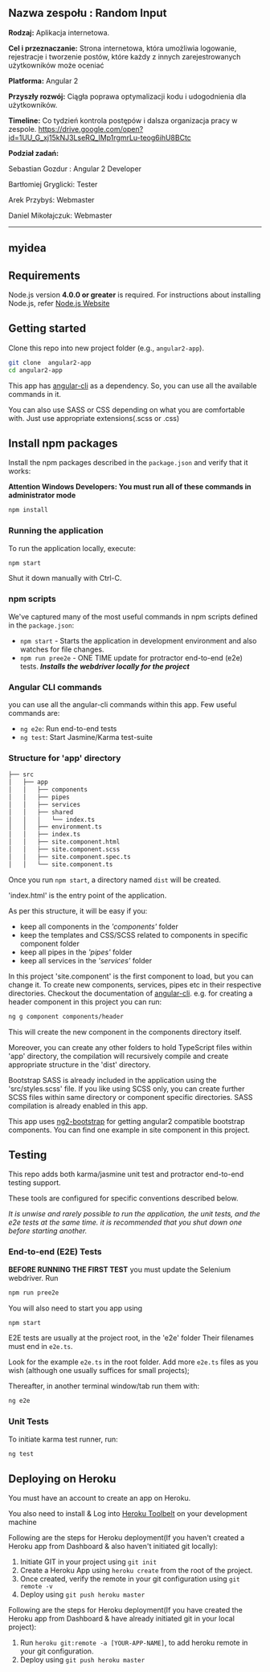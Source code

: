 ## Nazwa zespołu : Random Input

**Rodzaj:** Aplikacja internetowa.

**Cel i przeznaczanie:**  Strona internetowa, która umożliwia logowanie, rejestracje i tworzenie postów, które każdy z innych zarejestrowanych użytkowników może oceniać

**Platforma:** Angular 2

**Przyszły rozwój:** Ciągła poprawa optymalizacji kodu i udogodnienia dla użytkowników.

**Timeline:** Co tydzień kontrola postępów i dalsza organizacja pracy w zespole.
https://drive.google.com/open?id=1UU_G_xj15kNJ3LseRQ_IMp1rgmrLu-teog6ihU8BCtc

**Podział zadań:**

Sebastian Gozdur : Angular 2 Developer

Bartłomiej Gryglicki: Tester

Arek Przybyś: Webmaster

Daniel Mikołajczuk: Webmaster



---------------------------------------------------------------------------------------------------------
## myidea

## Requirements
Node.js version **4.0.0 or greater** is required.
For instructions about installing Node.js, refer [Node.js Website](https://nodejs.org/en/)

## Getting started

Clone this repo into new project folder (e.g., `angular2-app`).
```bash
git clone  angular2-app
cd angular2-app
```

This app has [angular-cli](https://github.com/angular/angular-cli) as a dependency. So, you can use all the available commands in it.

You can also use SASS or CSS depending on what you are comfortable with. Just use appropriate extensions(.scss or .css)

## Install npm packages

Install the npm packages described in the `package.json` and verify that it works:

**Attention Windows Developers:  You must run all of these commands in administrator mode**

```bash
npm install
```

### Running the application

To run the application locally, execute:

```sh
npm start
```
Shut it down manually with Ctrl-C.

### npm scripts

We've captured many of the most useful commands in npm scripts defined in the `package.json`:

* `npm start` - Starts the application in development environment and also watches for file changes.
* `npm run pree2e` - ONE TIME update for protractor end-to-end (e2e) tests. **_Installs the webdriver locally for the project_**

### Angular CLI commands
you can use all the angular-cli commands within this app. Few useful commands are:

* `ng e2e`: Run end-to-end tests
* `ng test`: Start Jasmine/Karma test-suite

### Structure for 'app' directory

```sh
├── src
│   ├── app
│   │   ├── components
│   │   ├── pipes
│   │   ├── services
│   │   ├── shared
│   │   │   └── index.ts
│   │   ├── environment.ts
│   │   ├── index.ts
│   │   ├── site.component.html
│   │   ├── site.component.scss
│   │   ├── site.component.spec.ts
│   │   └── site.component.ts
```

Once you run `npm start`, a directory named `dist` will be created.

'index.html' is the entry point of the application.

As per this structure, it will be easy if you:
* keep all components in the _'components'_ folder
* keep the templates and CSS/SCSS related to components in specific component folder
* keep all pipes in the _'pipes'_ folder
* keep all services in the _'services'_ folder

In this project 'site.component' is the first component to load, but you can change it.
To create new components, services, pipes etc in their respective directories. Checkout the documentation of [angular-cli](https://github.com/angular/angular-cli). e.g. for creating a header component in this project you can run:

```sh
ng g component components/header
```

This will create the new component in the components directory itself.

Moreover, you can create any other folders to hold TypeScript files within 'app' directory, the compilation will recursively compile and create appropriate structure in the 'dist' directory.

Bootstrap SASS is already included in the application using the 'src/styles.scss' file. If you like using SCSS only, you can create further SCSS files within same directory or component specific directories. SASS compilation is already enabled in this app.

This app uses [ng2-bootstrap](https://github.com/valor-software/ng2-bootstrap) for getting angular2 compatible bootstrap components. You can find one example in site component in this project.

## Testing

This repo adds both karma/jasmine unit test and protractor end-to-end testing support.

These tools are configured for specific conventions described below.

*It is unwise and rarely possible to run the application, the unit tests, and the e2e tests at the same time.
it is recommended that you shut down one before starting another.*

### End-to-end (E2E) Tests

**BEFORE RUNNING THE FIRST TEST** you must update the Selenium webdriver. Run

```sh
npm run pree2e
```

You will also need to start you app using

```sh
npm start
```

E2E tests are usually at the project root, in the 'e2e' folder
Their filenames must end in `e2e.ts`.

Look for the example `e2e.ts` in the root folder.
Add more `e2e.ts` files as you wish (although one usually suffices for small projects);

Thereafter, in another terminal window/tab run them with:

```sh
ng e2e
```

### Unit Tests

To initiate karma test runner, run:

```sh
ng test
```

## Deploying on Heroku
You must have an account to create an app on Heroku.

You also need to install & Log into [Heroku Toolbelt](https://toolbelt.heroku.com/) on your development machine

Following are the steps for Heroku deployment(If you haven't created a Heroku app from Dashboard & also haven't initiated git locally):

1. Initiate GIT in your project using `git init`
2. Create a Heroku App using `heroku create` from the root of the project.
3. Once created, verify the remote in your git configuration using `git remote -v`
4. Deploy using `git push heroku master`

Following are the steps for Heroku deployment(If you have created the Heroku app from Dashboard & have already initiated git in your local project):

1. Run `heroku git:remote -a [YOUR-APP-NAME]`, to add heroku remote in your git configuration.
2. Deploy using `git push heroku master`
